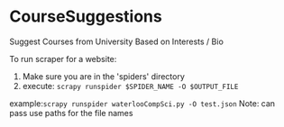 # CourseSuggestions
Suggest Courses from University Based on Interests / Bio


To run scraper for a website:
  1. Make sure you are in the 'spiders' directory
  2. execute: ``` scrapy runspider $SPIDER_NAME -O $OUTPUT_FILE ```

  example:``` scrapy runspider waterlooCompSci.py -O test.json ```
  Note: can pass use paths for the file names



